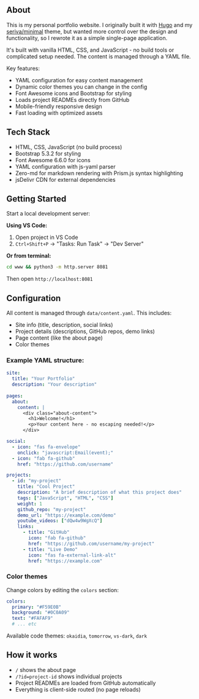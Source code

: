 ## About

This is my personal portfolio website. I originally built it with [Hugo](https://gohugo.io/) and my [seriva/minimal](https://github.com/seriva/minimal-hugo-theme) theme, but wanted more control over the design and functionality, so I rewrote it as a simple single-page application.

It's built with vanilla HTML, CSS, and JavaScript - no build tools or complicated setup needed. The content is managed through a YAML file.

Key features:
- YAML configuration for easy content management
- Dynamic color themes you can change in the config
- Font Awesome icons and Bootstrap for styling
- Loads project READMEs directly from GitHub
- Mobile-friendly responsive design
- Fast loading with optimized assets

## Tech Stack

- HTML, CSS, JavaScript (no build process)
- Bootstrap 5.3.2 for styling
- Font Awesome 6.6.0 for icons
- YAML configuration with js-yaml parser
- Zero-md for markdown rendering with Prism.js syntax highlighting
- jsDelivr CDN for external dependencies

## Getting Started

Start a local development server:

**Using VS Code:**
1. Open project in VS Code
2. `Ctrl+Shift+P` → "Tasks: Run Task" → "Dev Server"

**Or from terminal:**
```bash
cd www && python3 -m http.server 8081
```

Then open `http://localhost:8081`

## Configuration

All content is managed through `data/content.yaml`. This includes:

- Site info (title, description, social links)
- Project details (descriptions, GitHub repos, demo links) 
- Page content (like the about page)
- Color themes

### Example YAML structure:

```yaml
site:
  title: "Your Portfolio"
  description: "Your description"
  
pages:
  about:
    content: |
      <div class="about-content">
        <h1>Welcome!</h1>
        <p>Your content here - no escaping needed!</p>
      </div>

social:
  - icon: "fas fa-envelope"
    onclick: "javascript:Email(event);"
  - icon: "fab fa-github" 
    href: "https://github.com/username"

projects:
  - id: "my-project"
    title: "Cool Project"
    description: "A brief description of what this project does"
    tags: ["JavaScript", "HTML", "CSS"]
    weight: 1
    github_repo: "my-project"
    demo_url: "https://example.com/demo"
    youtube_videos: ["dQw4w9WgXcQ"]
    links:
      - title: "GitHub"
        icon: "fab fa-github"
        href: "https://github.com/username/my-project"
      - title: "Live Demo"
        icon: "fas fa-external-link-alt"
        href: "https://example.com"
```

### Color themes

Change colors by editing the `colors` section:

```yaml
colors:
  primary: "#F59E0B"
  background: "#0C0A09" 
  text: "#FAFAF9"
  # ... etc
```

Available code themes: `okaidia`, `tomorrow`, `vs-dark`, `dark`

## How it works

- `/` shows the about page
- `/?id=project-id` shows individual projects
- Project READMEs are loaded from GitHub automatically 
- Everything is client-side routed (no page reloads)
